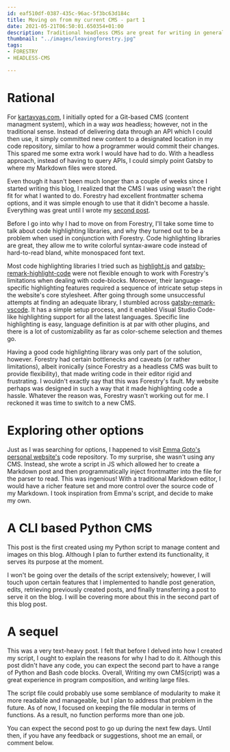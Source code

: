 ```yaml
---
id: eaf510df-0387-435c-96ac-5f3bc63d184c
title: Moving on from my current CMS - part 1
date: 2021-05-21T06:50:01.650354+01:00
description: Traditional headless CMSs are great for writing in general, but they seem to fall apart when used for technical writing
thumbnail: "../images/leavingforestry.jpg"
tags:
- FORESTRY
- HEADLESS-CMS

---
```

# Rational

For [kartavyas.com](https://kartavyas.com), I initially opted for a Git-based CMS (content managment system), which in a way *was* headless; however, not in the traditional sense. Instead of delivering data through an API which I could then use, it simply committed new content to a designated location in my code repository, similar to how a programmer would commit their changes. This spared me some extra work I would have had to do. With a headless approach, instead of having to query APIs, I could simply point Gatsby to where my Markdown files were stored.

Even though it hasn't been much longer than a couple of weeks since I started writing this blog, I realized that the CMS I was using wasn't the right fit for what I wanted to do. Forestry had excellent frontmatter schema options, and it was simple enough to use that it didn't become a hassle. Everything was great until I wrote my [second post](https://www.kartavyas.com/content/posts/setting-up-your-competitive-programming-environment-using-cygwin-and-cpp-templates).

Before I go into why I had to move on from Forestry, I'll take some time to talk about code highlighting libraries, and why they turned out to be a problem when used in conjunction with Forestry. Code highlighting libraries are great, they allow me to write colorful syntax-aware code instead of hard-to-read bland, white monospaced font text.

Most code highlighting libraries I tried such as [highlight.js](https://highlightjs.org/) and [gatsby-remark-highlight-code](https://github.com/deckgo/gatsby-remark-highlight-code) were not flexible enough to work with Forestry's limitations when dealing with code-blocks. Moreover, their language-specific highlighting features required a sequence of intricate setup steps in the website's core stylesheet. After going through some unsuccessful attempts at finding an adequate library, I stumbled across [gatsby-remark-vscode](https://www.gatsbyjs.com/plugins/gatsby-remark-vscode). It has a simple setup process, and it enabled Visual Studio Code-like highlighting support for all the latest languages. Specific line highlighting is easy, language definition is at par with other plugins, and there is a lot of customizability as far as color-scheme selection and themes go.

Having a good code highlighting library was only part of the solution, however. Forestry had certain bottlenecks and caveats (or rather limitations), albeit ironically (since Forestry as a headless CMS was built to provide flexibility), that made writing code in their editor rigid and frustrating. I wouldn't exactly say that this was Forestry's fault. My website perhaps was designed in such a way that it made highlighting code a hassle. Whatever the reason was, Forestry wasn't working out for me. I reckoned it was time to switch to a new CMS.

# Exploring other options

Just as I was searching for options, I happened to visit [Emma Goto's](https://twitter.com/emma_goto) [personal website's](https://www.emgoto.com/) code repository. To my surprise, she wasn't using any CMS. Instead, she wrote a script in JS which allowed her to create a Markdown post and then programmatically inject frontmatter into the file for the parser to read. This was ingenious! With a traditional Markdown editor, I would have a richer feature set and more control over the source code of my Markdown. I took inspiration from Emma's script, and decide to make my own.

# A CLI based Python CMS

This post is the first created using my Python script to manage content and images on this blog. Although I plan to further extend its functionality, it serves its purpose at the moment.

I won't be going over the details of the script extensively; however, I will touch upon certain features that I implemented to handle post generation, edits, retrieving previously created posts, and finally transferring a post to serve it on the blog. I will be covering more about this in the second part of this blog post.

# A sequel 

This was a very text-heavy post. I felt that before I delved into how I created my script, I ought to explain the reasons for why I had to do it. Although this post didn't have any code, you can expect the second part to have a range of Python and Bash code blocks. Overall, Writing my own CMS(cript) was a great experience in program composition, and writing large files.

The script file could probably use some semblance of modularity to make it more readable and manageable, but I plan to address that problem in the future. As of now, I focused on keeping the file modular in terms of functions. As a result, no function performs more than one job.

You can expect the second post to go up during the next few days. Until then, if you have any feedback or suggestions, shoot me an email, or comment below.